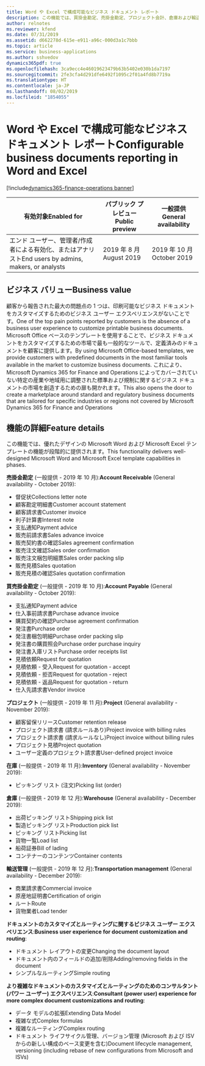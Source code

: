 ```yaml
---
title: Word や Excel で構成可能なビジネス ドキュメント レポート
description: この機能では、買掛金勘定、売掛金勘定、プロジェクト会計、倉庫および輸送管理の主要ビジネス ドキュメント用の構成可能で優れたデザインの Word および Excel テンプレートと、カスタマイズとルーティングのためのシンプルなビジネス ユーザー エクスペリエンスが提供されます。
author: relnotes
ms.reviewer: kfend
ms.date: 07/31/2019
ms.assetid: d662278d-615e-e911-a96c-000d3a1c7bbb
ms.topic: article
ms.service: business-applications
ms.author: sshvedov
dynamics365pdf: true
ms.openlocfilehash: 3ca9ecc4e46019623479b63b5402e030b1da7197
ms.sourcegitcommit: 2fe3cfa4d291dfe6492f1095c2f01a4fd8b7719a
ms.translationtype: HT
ms.contentlocale: ja-JP
ms.lasthandoff: 08/02/2019
ms.locfileid: "1854055"
---
```

# <a name="configurable-business-documents-reporting-in-word-and-excel"></a><span data-ttu-id="172d9-103">Word や Excel で構成可能なビジネス ドキュメント レポート</span><span class="sxs-lookup"><span data-stu-id="172d9-103">Configurable business documents reporting in Word and Excel</span></span>
[!include[dynamics365-finance-operations banner](../includes/dynamics365-finance-operations.md)]

| <span data-ttu-id="172d9-104">有効対象</span><span class="sxs-lookup"><span data-stu-id="172d9-104">Enabled for</span></span>    |  <span data-ttu-id="172d9-105">パブリック プレビュー</span><span class="sxs-lookup"><span data-stu-id="172d9-105">Public preview</span></span> | <span data-ttu-id="172d9-106">一般提供</span><span class="sxs-lookup"><span data-stu-id="172d9-106">General availability</span></span> | 
| ---------- | ---------- |---------- |
|<span data-ttu-id="172d9-107">エンド ユーザー、管理者/作成者による有効化、またはアナリスト</span><span class="sxs-lookup"><span data-stu-id="172d9-107">End users by admins, makers, or analysts</span></span>|<span data-ttu-id="172d9-108">2019 年 8 月</span><span class="sxs-lookup"><span data-stu-id="172d9-108">August 2019</span></span>| <span data-ttu-id="172d9-109">2019 年 10 月</span><span class="sxs-lookup"><span data-stu-id="172d9-109">October 2019</span></span>|


## <a name="business-value"></a><span data-ttu-id="172d9-110">ビジネス バリュー</span><span class="sxs-lookup"><span data-stu-id="172d9-110">Business value</span></span>
<!-- bv start -->
<span data-ttu-id="172d9-111">顧客から報告された最大の問題点の 1 つは、印刷可能なビジネス ドキュメントをカスタマイズするためのビジネス ユーザー エクスペリエンスがないことです。</span><span class="sxs-lookup"><span data-stu-id="172d9-111">One of the top pain points reported by customers is the absence of a business user experience to customize printable business documents.</span></span> <span data-ttu-id="172d9-112">Microsoft Office ベースのテンプレートを使用することで、ビジネス ドキュメントをカスタマイズするための市場で最も一般的なツールで、定義済みのドキュメントを顧客に提供します。</span><span class="sxs-lookup"><span data-stu-id="172d9-112">By using Microsoft Office-based templates, we provide customers with predefined documents in the most familiar tools available in the market to customize business documents.</span></span> <span data-ttu-id="172d9-113">これにより、Microsoft Dynamics 365 for Finance and Operations によってカバーされていない特定の産業や地域用に調整された標準および規制に関するビジネス ドキュメントの市場を創造するための扉も開かれます。</span><span class="sxs-lookup"><span data-stu-id="172d9-113">This also opens the door to create a marketplace around standard and regulatory business documents that are tailored for specific industries or regions not covered by Microsoft Dynamics 365 for Finance and Operations</span></span>
<!-- bv end -->



## <a name="feature-details"></a><span data-ttu-id="172d9-114">機能の詳細</span><span class="sxs-lookup"><span data-stu-id="172d9-114">Feature details</span></span>
<!--feature detail start -->
<span data-ttu-id="172d9-115">この機能では、優れたデザインの Microsoft Word および Microsoft Excel テンプレートの機能が段階的に提供されます。</span><span class="sxs-lookup"><span data-stu-id="172d9-115">This functionality delivers well-designed Microsoft Word and Microsoft Excel template capabilities in phases.</span></span> 

<span data-ttu-id="172d9-116">**売掛金勘定** (一般提供 - 2019 年 10 月):</span><span class="sxs-lookup"><span data-stu-id="172d9-116">**Account Receivable** (General availability - October 2019):</span></span>


- <span data-ttu-id="172d9-117">督促状</span><span class="sxs-lookup"><span data-stu-id="172d9-117">Collections letter note</span></span>
- <span data-ttu-id="172d9-118">顧客勘定明細書</span><span class="sxs-lookup"><span data-stu-id="172d9-118">Customer account statement</span></span>
- <span data-ttu-id="172d9-119">顧客請求書</span><span class="sxs-lookup"><span data-stu-id="172d9-119">Customer invoice</span></span>
- <span data-ttu-id="172d9-120">利子計算書</span><span class="sxs-lookup"><span data-stu-id="172d9-120">Interest note</span></span>
- <span data-ttu-id="172d9-121">支払通知</span><span class="sxs-lookup"><span data-stu-id="172d9-121">Payment advice</span></span>
- <span data-ttu-id="172d9-122">販売前請求書</span><span class="sxs-lookup"><span data-stu-id="172d9-122">Sales advance invoice</span></span>
- <span data-ttu-id="172d9-123">販売契約書の確認</span><span class="sxs-lookup"><span data-stu-id="172d9-123">Sales agreement confirmation</span></span>
- <span data-ttu-id="172d9-124">販売注文確認</span><span class="sxs-lookup"><span data-stu-id="172d9-124">Sales order confirmation</span></span>
- <span data-ttu-id="172d9-125">販売注文梱包明細票</span><span class="sxs-lookup"><span data-stu-id="172d9-125">Sales order packing slip</span></span>
- <span data-ttu-id="172d9-126">販売見積</span><span class="sxs-lookup"><span data-stu-id="172d9-126">Sales quotation</span></span>
- <span data-ttu-id="172d9-127">販売見積の確認</span><span class="sxs-lookup"><span data-stu-id="172d9-127">Sales quotation confirmation</span></span>

<span data-ttu-id="172d9-128">**買売掛金勘定** (一般提供 - 2019 年 10 月):</span><span class="sxs-lookup"><span data-stu-id="172d9-128">**Account Payable** (General availability - October 2019):</span></span>

-  <span data-ttu-id="172d9-129">支払通知</span><span class="sxs-lookup"><span data-stu-id="172d9-129">Payment advice</span></span>
-  <span data-ttu-id="172d9-130">仕入事前請求書</span><span class="sxs-lookup"><span data-stu-id="172d9-130">Purchase advance invoice</span></span>
-  <span data-ttu-id="172d9-131">購買契約の確認</span><span class="sxs-lookup"><span data-stu-id="172d9-131">Purchase agreement confirmation</span></span>
-  <span data-ttu-id="172d9-132">発注書</span><span class="sxs-lookup"><span data-stu-id="172d9-132">Purchase order</span></span>
-  <span data-ttu-id="172d9-133">発注書梱包明細</span><span class="sxs-lookup"><span data-stu-id="172d9-133">Purchase order packing slip</span></span>
-  <span data-ttu-id="172d9-134">発注書の購買照会</span><span class="sxs-lookup"><span data-stu-id="172d9-134">Purchase order purchase inquiry</span></span>
-  <span data-ttu-id="172d9-135">発注書入庫リスト</span><span class="sxs-lookup"><span data-stu-id="172d9-135">Purchase order receipts list</span></span>
-  <span data-ttu-id="172d9-136">見積依頼</span><span class="sxs-lookup"><span data-stu-id="172d9-136">Request for quotation</span></span>
-  <span data-ttu-id="172d9-137">見積依頼 - 受入</span><span class="sxs-lookup"><span data-stu-id="172d9-137">Request for quotation - accept</span></span>
-  <span data-ttu-id="172d9-138">見積依頼 - 拒否</span><span class="sxs-lookup"><span data-stu-id="172d9-138">Request for quotation - reject</span></span>
-  <span data-ttu-id="172d9-139">見積依頼 - 返品</span><span class="sxs-lookup"><span data-stu-id="172d9-139">Request for quotation - return</span></span>
-  <span data-ttu-id="172d9-140">仕入先請求書</span><span class="sxs-lookup"><span data-stu-id="172d9-140">Vendor invoice</span></span>

<span data-ttu-id="172d9-141">**プロジェクト** (一般提供 - 2019 年 11 月):</span><span class="sxs-lookup"><span data-stu-id="172d9-141">**Project** (General availability - November 2019):</span></span>

- <span data-ttu-id="172d9-142">顧客留保リリース</span><span class="sxs-lookup"><span data-stu-id="172d9-142">Customer retention release</span></span>
- <span data-ttu-id="172d9-143">プロジェクト請求書 (請求ルールあり)</span><span class="sxs-lookup"><span data-stu-id="172d9-143">Project invoice with billing rules</span></span>
- <span data-ttu-id="172d9-144">プロジェクト請求書 (請求ルールなし)</span><span class="sxs-lookup"><span data-stu-id="172d9-144">Project invoice without billing rules</span></span>
- <span data-ttu-id="172d9-145">プロジェクト見積</span><span class="sxs-lookup"><span data-stu-id="172d9-145">Project quotation</span></span>
- <span data-ttu-id="172d9-146">ユーザー定義のプロジェクト請求書</span><span class="sxs-lookup"><span data-stu-id="172d9-146">User-defined project invoice</span></span>

<span data-ttu-id="172d9-147">**在庫** (一般提供 - 2019 年 11 月):</span><span class="sxs-lookup"><span data-stu-id="172d9-147">**Inventory** (General availability - November 2019):</span></span>

- <span data-ttu-id="172d9-148">ピッキング リスト (注文)</span><span class="sxs-lookup"><span data-stu-id="172d9-148">Picking list (order)</span></span>

<span data-ttu-id="172d9-149">**倉庫** (一般提供 - 2019 年 12 月):</span><span class="sxs-lookup"><span data-stu-id="172d9-149">**Warehouse** (General availability - December 2019):</span></span>

- <span data-ttu-id="172d9-150">出荷ピッキング リスト</span><span class="sxs-lookup"><span data-stu-id="172d9-150">Shipping pick list</span></span>
- <span data-ttu-id="172d9-151">製造ピッキング リスト</span><span class="sxs-lookup"><span data-stu-id="172d9-151">Production pick list</span></span>
- <span data-ttu-id="172d9-152">ピッキング リスト</span><span class="sxs-lookup"><span data-stu-id="172d9-152">Picking list</span></span>
- <span data-ttu-id="172d9-153">貨物一覧</span><span class="sxs-lookup"><span data-stu-id="172d9-153">Load list</span></span>
- <span data-ttu-id="172d9-154">船荷証券</span><span class="sxs-lookup"><span data-stu-id="172d9-154">Bill of lading</span></span>
- <span data-ttu-id="172d9-155">コンテナーのコンテンツ</span><span class="sxs-lookup"><span data-stu-id="172d9-155">Container contents</span></span>

<span data-ttu-id="172d9-156">**輸送管理** (一般提供 - 2019 年 12 月):</span><span class="sxs-lookup"><span data-stu-id="172d9-156">**Transportation management** (General availability - December 2019):</span></span>

- <span data-ttu-id="172d9-157">商業請求書</span><span class="sxs-lookup"><span data-stu-id="172d9-157">Commercial invoice</span></span>
- <span data-ttu-id="172d9-158">原産地証明書</span><span class="sxs-lookup"><span data-stu-id="172d9-158">Certification of origin</span></span> 
- <span data-ttu-id="172d9-159">ルート</span><span class="sxs-lookup"><span data-stu-id="172d9-159">Route</span></span>
- <span data-ttu-id="172d9-160">貨物業者</span><span class="sxs-lookup"><span data-stu-id="172d9-160">Load tender</span></span> 

<span data-ttu-id="172d9-161">**ドキュメントのカスタマイズとルーティングに関するビジネス ユーザー エクスペリエンス**:</span><span class="sxs-lookup"><span data-stu-id="172d9-161">**Business user experience for document customization and routing**:</span></span>

-  <span data-ttu-id="172d9-162">ドキュメント レイアウトの変更</span><span class="sxs-lookup"><span data-stu-id="172d9-162">Changing the document layout</span></span>
-  <span data-ttu-id="172d9-163">ドキュメント内のフィールドの追加/削除</span><span class="sxs-lookup"><span data-stu-id="172d9-163">Adding/removing fields in the document</span></span>
-  <span data-ttu-id="172d9-164">シンプルなルーティング</span><span class="sxs-lookup"><span data-stu-id="172d9-164">Simple routing</span></span>

<span data-ttu-id="172d9-165">**より複雑なドキュメントのカスタマイズとルーティングのためのコンサルタント (パワー ユーザー) エクスペリエンス**:</span><span class="sxs-lookup"><span data-stu-id="172d9-165">**Consultant (power user) experience for more complex document customizations and routing**:</span></span>

- <span data-ttu-id="172d9-166">データ モデルの拡張</span><span class="sxs-lookup"><span data-stu-id="172d9-166">Extending Data Model</span></span>
- <span data-ttu-id="172d9-167">複雑な式</span><span class="sxs-lookup"><span data-stu-id="172d9-167">Complex formulas</span></span>
- <span data-ttu-id="172d9-168">複雑なルーティング</span><span class="sxs-lookup"><span data-stu-id="172d9-168">Complex routing</span></span>
- <span data-ttu-id="172d9-169">ドキュメント ライフサイクル管理、バージョン管理 (Microsoft および ISV からの新しい構成のベース変更を含む)</span><span class="sxs-lookup"><span data-stu-id="172d9-169">Document lifecycle management, versioning (including rebase of new configurations from Microsoft and ISVs)</span></span>
<!--feature detail end -->











